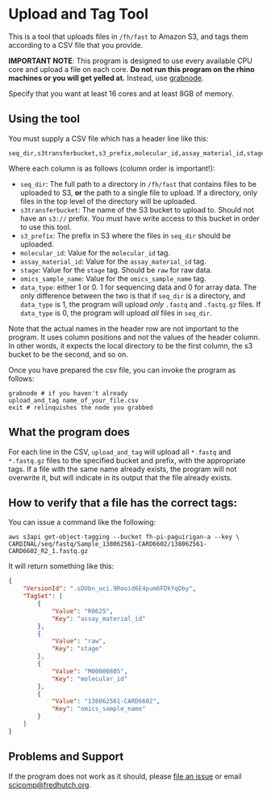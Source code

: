 # Upload and Tag Tool

This is a tool that uploads files in `/fh/fast` to Amazon S3, and tags them
according to a CSV file that you provide.

**IMPORTANT NOTE**: This program is designed to use every available CPU core
and upload a file on each core. **Do not run this program on the rhino
machines or you will get yelled at.** Instead, use
[grabnode](https://teams.fhcrc.org/sites/citwiki/SciComp/Pages/Grab%20Commands.aspx).

Specify that you want at least 16 cores and at least 8GB of memory.

## Using the tool

You must supply a CSV file which has a header line like this:

```
seq_dir,s3transferbucket,s3_prefix,molecular_id,assay_material_id,stage,omics_sample_name,data_type
```

Where each column is as follows (column order is important!):

* `seq_dir`: The full path to a directory in `/fh/fast` that contains files to be
  uploaded to S3, **or** the path to a single file to upload.
  If a directory, only files in the top level of the directory
  will be uploaded.
* `s3transferbucket`: The name of the S3 bucket to upload to. Should
  not have an `s3://` prefix. You must have write access to this bucket in order
  to use this tool.
* `s3_prefix`: The prefix in S3 where the files in `seq_dir` should be uploaded.
* `molecular_id`: Value for the `molecular_id` tag.
* `assay_material_id`: Value for the `assay_material_id` tag.
* `stage`: Value for the `stage` tag. Should be `raw` for raw data.
* `omics_sample_name`: Value for the `omics_sample_name` tag.
* `data_type`: either 1 or 0. 1 for sequencing data and 0 for array data. The
  only difference between the two is that if `seq_dir` is a directory, and
  `data_type` is 1, the program will upload *only* `.fastq` and `.fastq.gz` files.
  If `data_type` is 0, the program will upload *all* files in `seq_dir`.

Note that the actual names in the header row are not important to the program.
It uses column positions and not the values of the header column. In other words,
it expects the local directory to be the first column, the s3 bucket to be the second,
and so on.


Once you have prepared the csv file, you can invoke the program as follows:

```
grabnode # if you haven't already
upload_and_tag name_of_your_file.csv
exit # relinquishes the node you grabbed
```

## What the program does

For each line in the CSV, `upload_and_tag` will upload all `*.fastq` and
`*.fastq.gz` files to the specified bucket and prefix, with the appropriate tags.
If a file with the same name already exists, the program will not overwrite
it, but will indicate in its output that the file already exists.

## How to verify that a file has the correct tags:

You can issue a command like the following:

```
aws s3api get-object-tagging --bucket fh-pi-paguirigan-a --key \
CARDINAL/seq/fastq/Sample_138062561-CARD6602/138062561-CARD6602_R2_1.fastq.gz
```

It will return something like this:

```json
{
    "VersionId": ".sDUbn_uci.9Rooid6E4pum6FDkYqDby",
    "TagSet": [
        {
            "Value": "R0625",
            "Key": "assay_material_id"
        },
        {
            "Value": "raw",
            "Key": "stage"
        },
        {
            "Value": "M00000805",
            "Key": "molecular_id"
        },
        {
            "Value": "138062561-CARD6602",
            "Key": "omics_sample_name"
        }
    ]
}  
```

## Problems and Support

If the program does not work as it should, please
[file an issue](https://github.com/FredHutch/s3tagcrawler/issues/new)
or email [scicomp@fredhutch.org](mailto:scicomp@fredhutch.org).
